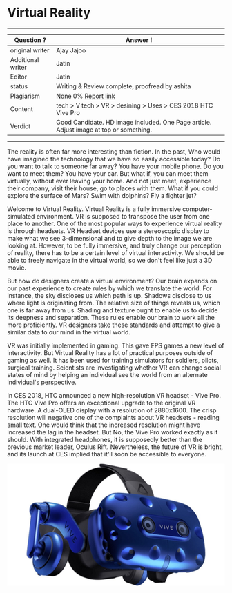 # Virtual Reality

---
Question ? | Answer ! |
--- | --- |
original writer | Ajay Jajoo
Additional writer | Jatin
Editor | Jatin
status | Writing & Review complete, proofread by ashita
Plagiarism | None 0% [Report link](./plag_reports/plag_VR.pdf)
Content | tech > V tech > VR > desining > Uses > CES 2018 HTC Vive Pro
Verdict | Good Candidate. HD image included. One Page article. Adjust image at top or something.
---

The reality is often far more interesting than fiction. In the past, Who would have imagined the technology that we have so easily accessible today? 
Do you want to talk to someone far away? You have your mobile phone. Do you want to meet them? You have your car.
But what if, you can meet them virtually, without ever leaving your home. And not just meet, experience their company, visit their house, go to places with them. What if you could explore the surface of Mars? Swim with dolphins? Fly a fighter jet?

Welcome to Virtual Reality.
Virtual Reality is a fully immersive computer-simulated environment. VR is supposed to transpose the user from one place to another. 
One of the most popular ways to experience virtual reality is through headsets. VR Headset devices use a stereoscopic display to make what we see 3-dimensional and to give depth to the image we are looking at. However, to be fully immersive, and truly change our perception of reality, there has to be a certain level of virtual interactivity. We should be able to freely navigate in the virtual world, so we don't feel like just a 3D movie.

But how do designers create a virtual environment?
Our brain expands on our past experience to create rules by which we translate the world. For instance, the sky discloses us which path is up. 
Shadows disclose to us where light is originating from. 
The relative size of things reveals us, which one is far away from us. Shading and texture ought to enable us to decide its deepness and
separation. These rules enable our brain to work all the more proficiently.
VR designers take these standards and attempt to give a similar data to our mind in the virtual world.

VR was initially implemented in gaming. This gave FPS games a new level of interactivity. But Virtual Reality has a lot of practical purposes outside of gaming as well. It has been used for training simulators for soldiers, pilots, surgical training. Scientists are investigating whether VR can change social states of mind by helping an individual see the world from an alternate individual's perspective.

In CES 2018, HTC announced a new high-resolution VR headset - Vive Pro. 
The HTC Vive Pro offers an exceptional upgrade to the original VR hardware.
A dual-OLED display with a resolution of 2880x1600. The crisp resolution will negative one of the complaints about VR headsets - reading small text. 
One would think that the increased resolution might have increased the lag in the headset. But No, the Vive Pro worked exactly as it should. With integrated headphones, it is supposedly better than the previous market leader, Oculus Rift. Nevertheless, the future of VR is bright, and its launch at CES implied that it'll soon be accessible to everyone. 

![Vive Pro](./img/VR-1.jpg)
